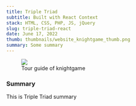 ```yaml
---
title: Triple Triad
subtitle: Built with React Context
stack: HTML, CSS, PHP, JS, jQuery
slug: triple-triad-react
date: June 17, 2022
thumb: thumbnails/website_knightgame_thumb.png
summary: Some summary
---
```


<figure class="image-body image-body-large">
    <img src="./assets/knight-game/knightgames_homepage_tour.gif" class="large-image" />
    <figcaption>Tour guide of knightgame</figcaption>
</figure>

<div class="text-body">
    <h3>Summary</h3>
    This is Triple Triad summary
</div>

